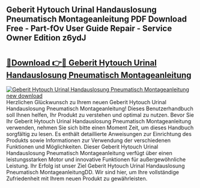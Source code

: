## Geberit Hytouch Urinal Handauslosung Pneumatisch Montageanleitung PDF Download Free - Part-fOv User Guide Repair - Service Owner Edition z6ydJ

# <h2><a href="http://df7rr2a.blite.top/?on=Geberit+Hytouch+Urinal+Handauslosung+Pneumatisch+Montageanleitung">🔗Download 👉🔴 Geberit Hytouch Urinal Handauslosung Pneumatisch Montageanleitung</a></h2>

[![Geberit Hytouch Urinal Handauslosung Pneumatisch Montageanleitung new download](https://i.imgur.com/lujVjoI.png)](http://df7rr2a.blite.top/?on=Geberit+Hytouch+Urinal+Handauslosung+Pneumatisch+Montageanleitung)
Herzlichen Glückwunsch zu Ihrem neuen Geberit Hytouch Urinal Handauslosung Pneumatisch Montageanleitung! Dieses Benutzerhandbuch soll Ihnen helfen, Ihr Produkt zu verstehen und optimal zu nutzen. Bevor Sie Ihr Geberit Hytouch Urinal Handauslosung Pneumatisch Montageanleitung verwenden, nehmen Sie sich bitte einen Moment Zeit, um dieses Handbuch sorgfältig zu lesen. Es enthält detaillierte Anweisungen zur Einrichtung des Produkts sowie Informationen zur Verwendung der verschiedenen Funktionen und Möglichkeiten. Dieser Geberit Hytouch Urinal Handauslosung Pneumatisch Montageanleitung verfügt über einen leistungsstarken Motor und innovative Funktionen für außergewöhnliche Leistung. Ihr Erfolg ist unser Ziel Geberit Hytouch Urinal Handauslosung Pneumatisch MontageanleitungDD. Wir sind hier, um Ihre vollständige Zufriedenheit mit Ihrem neuen Produkt zu gewährleisten.

